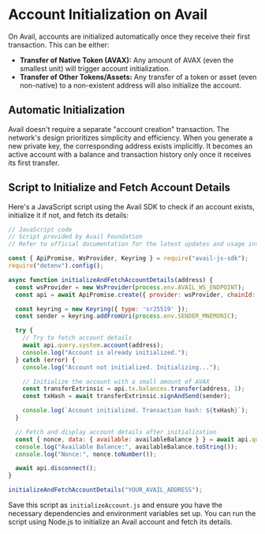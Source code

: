 # Account Initialization on Avail

On Avail, accounts are initialized automatically once they receive their first transaction. This can be either:

- **Transfer of Native Token (AVAX):** Any amount of AVAX (even the smallest unit) will trigger account initialization.
- **Transfer of Other Tokens/Assets:** Any transfer of a token or asset (even non-native) to a non-existent address will also initialize the account.

## Automatic Initialization

Avail doesn't require a separate "account creation" transaction. The network's design prioritizes simplicity and efficiency. When you generate a new private key, the corresponding address exists implicitly. It becomes an active account with a balance and transaction history only once it receives its first transfer.

## Script to Initialize and Fetch Account Details

Here's a JavaScript script using the Avail SDK to check if an account exists, initialize it if not, and fetch its details:

```javascript
// JavaScript code
// Script provided by Avail Foundation
// Refer to official documentation for the latest updates and usage instructions

const { ApiPromise, WsProvider, Keyring } = require("avail-js-sdk");
require("dotenv").config();

async function initializeAndFetchAccountDetails(address) {
  const wsProvider = new WsProvider(process.env.AVAIL_WS_ENDPOINT);
  const api = await ApiPromise.create({ provider: wsProvider, chainId: 22023 });

  const keyring = new Keyring({ type: 'sr25519' });
  const sender = keyring.addFromUri(process.env.SENDER_MNEMONIC); 

  try {
    // Try to fetch account details
    await api.query.system.account(address);
    console.log("Account is already initialized.");
  } catch (error) {
    console.log("Account not initialized. Initializing...");

    // Initialize the account with a small amount of AVAX
    const transferExtrinsic = api.tx.balances.transfer(address, 1);
    const txHash = await transferExtrinsic.signAndSend(sender);

    console.log(`Account initialized. Transaction hash: ${txHash}`);
  }

  // Fetch and display account details after initialization
  const { nonce, data: { available: availableBalance } } = await api.query.system.account(address);
  console.log("Available Balance:", availableBalance.toString());
  console.log("Nonce:", nonce.toNumber());

  await api.disconnect();
}

initializeAndFetchAccountDetails("YOUR_AVAIL_ADDRESS");
```

Save this script as `initializeAccount.js` and ensure you have the necessary dependencies and environment variables set up. You can run the script using Node.js to initialize an Avail account and fetch its details.


